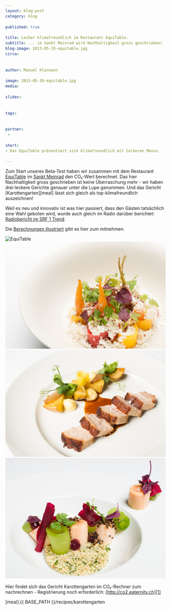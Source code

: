 ```yaml
---
layout: blog-post
category: blog

published: true

title: Lecker klimafreundlich im Restaurant EquiTable.
subtitle: ... im Sankt Meinrad wird Nachhaltigkeit gross geschrieben!
blog-image: 2013-05-19-equitable.jpg
circa: 


author: Manuel Klarmann

image: 2013-05-19-equitable.jpg
media: 

slides:


tags:


partner:
 - 

short: 
- Das EquiTable präsentiert sich klimafreundlich mit leckeren Menus.

---
```




Zum Start unseres Beta-Test haben wir zusammen mit dem Restaurant [EquiTable][2] im [Sankt Meinrad][4] den CO₂-Wert berechnet. Das hier Nachhaltigkeit gross geschrieben ist keine Überraschung mehr - wir haben drei leckere Gerichte genauer unter die Lupe genommen. Und das Gericht [Karottengarten][meal] lässt sich gleich als top-klimafreundlich auszeichnen!

Weil es neu und innovativ ist was hier passiert, dass den Gästen tatsächlich eine Wahl geboten wird, wurde auch gleich im Radio darüber berichtet:  [Radiobericht im SRF 1 Trend][3].

Die [Berechnungen illustriert][calc] gibt es hier zum mitnehmen. 


![EquiTable](/assets/images/partner/equitable.png "EquiTable")
![Karottengarten](/img/blog/2013-05-19-equitable/2013-05-19-equitable-1.jpg "Karottengarten")
![Schweinebauch](/img/blog/2013-05-19-equitable/2013-05-19-equitable-2.jpg "Schweinebauch")
![Saibling](/img/blog/2013-05-19-equitable/2013-05-19-equitable-3.jpg "Saibling")




Hier findet sich das Gericht Karottengarten im CO₂-Rechner zum nachrechnen - Registrierung noch erforderlich: [http://co2.eaternity.ch][1]




[calc]:/files/Equitable-Flyer.pdf
[1]:http://co2.eaternity.ch
[2]:http://www.equi-table.ch
[3]:http://www.srf.ch/sendungen/trend/rezepte-fuer-einen-umweltfreundlichen-genuss-8
[4]:https://plus.google.com/103769347830668204616/
[meal]:{{ BASE_PATH }}/recipes/karottengarten


